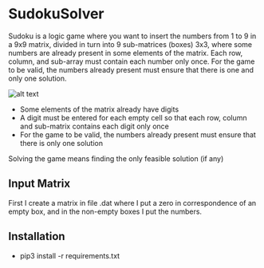 # SudokuSolver
Sudoku is a logic game where you want to insert the numbers from 1 to 9 in a 9x9 matrix, divided in turn into 9 sub-matrices (boxes) 3x3, where some numbers are already present in some elements of the matrix. Each row, column, and sub-array must contain each number only once. For the game to be valid, the numbers already present must ensure that there is one and only one solution.

![alt text](https://www.iltuocruciverba.com/wp-content/uploads/2014/02/sudoku-ragazzi-5-b.jpg)

* Some elements of the matrix already have digits
* A digit must be entered for each empty cell so that each row, column and sub-matrix contains each digit only once
* For the game to be valid, the numbers already present must ensure that there is only one solution

Solving the game means finding the only feasible solution (if any)

## Input Matrix
First I create a matrix in file .dat where I put a zero in correspondence of an empty box, and in the non-empty boxes I put the numbers. 

## Installation
* pip3 install -r requirements.txt
